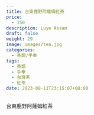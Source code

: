```yaml
---
title: 台東鹿野阿薩姆紅茶
price:
  - 150
description: Luye Assam
draft: false
weight: 29
image: images/tea.jpg
categories:
  - 茶類/手奉
tags:
  - 茶類
  - 手奉
  - 台灣茶
  - 紅茶
date: 2023-08-11T23:15:07+08:00
---
```


 台東鹿野阿薩姆紅茶
